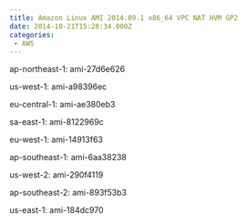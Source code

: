 ```yaml
---
title: Amazon Linux AMI 2014.09.1 x86_64 VPC NAT HVM GP2
date: 2014-10-21T15:28:34.000Z
categories:
 - AWS
---
```


ap-northeast-1: ami-27d6e626

us-west-1: ami-a98396ec

eu-central-1: ami-ae380eb3

sa-east-1: ami-8122969c

eu-west-1: ami-14913f63

ap-southeast-1: ami-6aa38238

us-west-2: ami-290f4119

ap-southeast-2: ami-893f53b3

us-east-1: ami-184dc970

